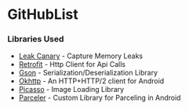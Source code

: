 # GitHubList


### Libraries Used

 - [Leak Canary](https://github.com/square/leakcanary) - Capture Memory Leaks
 - [Retrofit](https://square.github.io/retrofit/) - Http Client for Api Calls
 - [Gson](https://github.com/google/gson) - Serialization/Deserialization Library
 - [Okhttp](https://github.com/square/okhttp) - An HTTP+HTTP/2 client for Android 
 - [Picasso](https://square.github.io/picasso/) - Image Loading Library
 - [Parceler](https://github.com/johncarl81/parceler) - Custom Library for Parceling in Android
